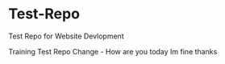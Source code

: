 # Test-Repo
Test Repo for Website Devlopment

Training Test Repo Change - How are you today
Im fine thanks
